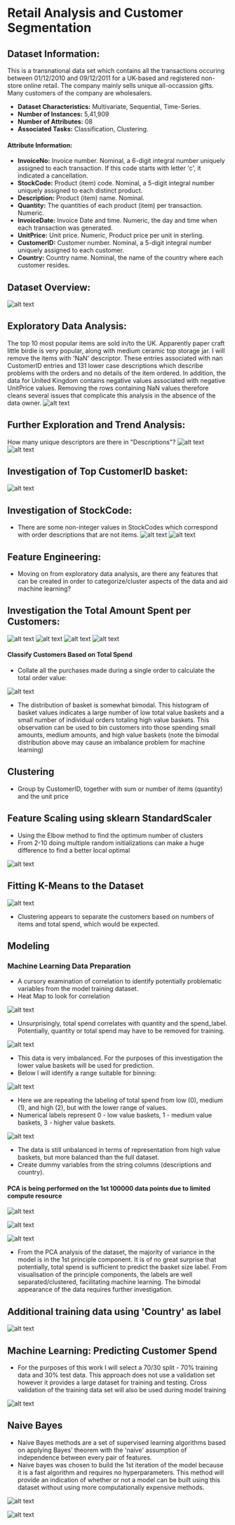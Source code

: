 # Retail Analysis and Customer Segmentation
## Dataset Information:
This is a transnational data set which contains all the transactions occuring between 01/12/2010 and 09/12/2011 for a UK-based and registered non-store online retail. The company mainly sells unique all-occassion gifts. Many customers of the company are wholesalers.
- **Dataset Characteristics:** Multivariate, Sequential, Time-Series.
- **Number of Instances:** 5,41,909
- **Number of Attributes:** 08
- **Associated Tasks:** Classification, Clustering.
#### Attribute Information:
- **InvoiceNo:** Invoice number. Nominal, a 6-digit integral number uniquely assigned to each transaction. If this code starts with letter 'c', it indicated a cancellation.
- **StockCode:** Product (item) code. Nominal, a 5-digit integral number uniquely assigned to each distinct product.
- **Description:** Product (item) name. Nominal.
- **Quantity:** The quantities of each product (item) per transaction. Numeric.
- **InvoiceDate:** Invoice Date and time. Numeric, the day and time when each transaction was generated.
- **UnitPrice:** Unit price. Numeric, Product price per unit in sterling.
- **CustomerID:** Customer number. Nominal, a 5-digit integral number uniquely assigned to each customer.
- **Country:** Country name. Nominal, the name of the country where each customer resides.
## Dataset Overview:
![alt text](https://github.com/ravivarmathotakura/eCommerce-Online-Retail-Customer-Segmentation/blob/master/images/Dataset%20Overview.png?raw=true)
## Exploratory Data Analysis:
The top 10 most popular items are sold in/to the UK. Apparently paper craft little birdie is very popular, along with medium ceramic top storage jar. I will remove the items with 'NaN' descriptor. These entries associated with nan CustomerID entries and 131 lower case descriptions which describe problems with the orders and no details of the item ordered. In addition, the data for United Kingdom contains negative values associated with negative UnitPrice values. Removing the rows containing NaN values therefore cleans several issues that complicate this analysis in the absence of the data owner.
![alt text](https://github.com/ravivarmathotakura/eCommerce-Online-Retail-Customer-Segmentation/blob/master/images/EDA.png?raw=true)
## Further Exploration and Trend Analysis:
How many unique descriptors are there in "Descriptions"?
 ![alt text](https://github.com/ravivarmathotakura/eCommerce-Online-Retail-Customer-Segmentation/blob/master/images/Further%20Exploration.png?raw=true)
 ![alt text](https://github.com/ravivarmathotakura/eCommerce-Online-Retail-Customer-Segmentation/blob/master/images/newplot.png?raw=true)
## Investigation of Top CustomerID basket:
 ![alt text](https://github.com/ravivarmathotakura/eCommerce-Online-Retail-Customer-Segmentation/blob/master/images/Top%2050%20Largest%20Baskets.png?raw=true)
## Investigation of StockCode:
- There are some non-integer values in StockCodes which correspond with order descriptions that are not items.
 ![alt text](https://github.com/ravivarmathotakura/eCommerce-Online-Retail-Customer-Segmentation/blob/master/images/ISC1.png?raw=true)
 ![alt text](https://github.com/ravivarmathotakura/eCommerce-Online-Retail-Customer-Segmentation/blob/master/images/ISC2.png?raw=true)
## Feature Engineering:
- Moving on from exploratory data analysis, are there any features that can be created in order to categorize/cluster aspects of the data and aid machine learning?
## Investigation the Total Amount Spent per Customers:
 ![alt text](https://github.com/ravivarmathotakura/eCommerce-Online-Retail-Customer-Segmentation/blob/master/images/ITASC.png?raw=true)
 ![alt text](https://github.com/ravivarmathotakura/eCommerce-Online-Retail-Customer-Segmentation/blob/master/images/Total%20Spend%20per%20Country.png?raw=true)
 ![alt text](https://github.com/ravivarmathotakura/eCommerce-Online-Retail-Customer-Segmentation/blob/master/images/Top%20Purchasers.png?raw=true)
 ![alt text](https://github.com/ravivarmathotakura/eCommerce-Online-Retail-Customer-Segmentation/blob/master/images/Top%2050%20Biggest%20Spenders1.png?raw=true)

#### Classify Customers Based on Total Spend
- Collate all the purchases made during a single order to calculate the total order value:

![alt text](https://github.com/ravivarmathotakura/eCommerce-Online-Retail-Customer-Segmentation/blob/master/images/Classify%20customers%20based%20on%20total%20spend.png?raw=true)

- The distribution of basket is somewhat bimodal. This histogram of basket values indicates a large number of low total value baskets and a small number of individual orders totaling high value baskets. This observation can be used to bin customers into those spending small amounts, medium amounts, and high value baskets (note the bimodal distribution above may cause an imbalance problem for machine learning)
## Clustering
- Group by CustomerID, together with sum or number of items (quantity) and the unit price
## Feature Scaling using sklearn StandardScaler
- Using the Elbow method to find the optimum number of clusters
- From 2-10 doing multiple random initializations can make a huge difference to find a better local optimal

![alt text](https://github.com/ravivarmathotakura/eCommerce-Online-Retail-Customer-Segmentation/blob/master/images/Clustering.png?raw=true)

## Fitting K-Means to the Dataset
![alt text](https://github.com/ravivarmathotakura/eCommerce-Online-Retail-Customer-Segmentation/blob/master/images/k-mean.png?raw=true)

- Clustering appears to separate the customers based on numbers of items and total spend, which would be expected.
## Modeling
### Machine Learning Data Preparation
- A cursory examination of correlation to identify potentially problematic variables from the model training dataset.
- Heat Map to look for correlation

![alt text](https://github.com/ravivarmathotakura/eCommerce-Online-Retail-Customer-Segmentation/blob/master/images/HeatMap.png?raw=true)

- Unsurprisingly, total spend correlates with quantity and the spend_label. Potentially, quantity or total spend may have to be removed for training.

![alt text](https://github.com/ravivarmathotakura/eCommerce-Online-Retail-Customer-Segmentation/blob/master/images/Spend%20Label.png?raw=true)

- This data is very imbalanced. For the purposes of this investigation the lower value baskets will be used for prediction.
- Below I will identify a range suitable for binning:

![alt text](https://github.com/ravivarmathotakura/eCommerce-Online-Retail-Customer-Segmentation/blob/master/images/Total%20Spend1.png?raw=true)

- Here we are repeating the labeling of total spend from low (0), medium (1), and high (2), but with the lower range of values.
- Numerical labels represent 0 - low value baskets, 1 - medium value baskets, 3 - higher value baskets.

![alt text](https://github.com/ravivarmathotakura/eCommerce-Online-Retail-Customer-Segmentation/blob/master/images/Spend%20Label1.png?raw=true)

- The data is still unbalanced in terms of representation from high value baskets, but more balanced than the full dataset.
- Create dummy variables from the string columns (descriptions and country).

#### PCA is being performed on the 1st 100000 data points due to limited compute resource

![alt text](https://github.com/ravivarmathotakura/eCommerce-Online-Retail-Customer-Segmentation/blob/master/images/PCA.png?raw=true)

![alt text](https://github.com/ravivarmathotakura/eCommerce-Online-Retail-Customer-Segmentation/blob/master/images/PCA1.png?raw=true)

![alt text](https://github.com/ravivarmathotakura/eCommerce-Online-Retail-Customer-Segmentation/blob/master/images/PCA2.png?raw=true)

- From the PCA analysis of the dataset, the majority of variance in the model is in the 1st principle component. It is of no great surprise that potentially, total spend is sufficient to predict the basket size label. From visualisation of the principle components, the labels are well separated/clustered, facilitating machine learning. The bimodal appearance of the data requires further investigation.

## Additional training data using 'Country' as label

![alt text](https://github.com/ravivarmathotakura/eCommerce-Online-Retail-Customer-Segmentation/blob/master/images/PCA3.png?raw=true)

## Machine Learning: Predicting Customer Spend
- For the purposes of this work I will select a 70/30 split - 70% training data and 30% test data. This approach does not use a validation set however it provides a large dataset for training and testing. Cross validation of the training data set will also be used during model training

![alt text](https://github.com/ravivarmathotakura/eCommerce_Online_Retail_Customer_Segmentation/blob/master/images/model%20training.png?raw=true)

## Naive Bayes
- Naive Bayes methods are a set of supervised learning algorithms based on applying Bayes’ theorem with the 'naive' assumption of independence between every pair of features.
- Naive bayes was chosen to build the 1st iteration of the model because it is a fast algorithm and requires no hyperparameters. This method will provide an indication of whether or not a model can be built using this dataset without using more computationally expensive methods.

![alt text](https://github.com/ravivarmathotakura/eCommerce_Online_Retail_Customer_Segmentation/blob/master/images/Naive%20Bayes.png?raw=true)

![alt text](https://github.com/ravivarmathotakura/eCommerce_Online_Retail_Customer_Segmentation/blob/master/images/nb%20Confusion%20Matrix.png?raw=true)

